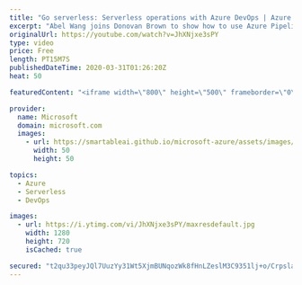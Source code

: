 ```yaml
---
title: "Go serverless: Serverless operations with Azure DevOps | Azure Friday"
excerpt: "Abel Wang joins Donovan Brown to show how to use Azure Pipelines to build and deploy apps for Azure Functions, App Service and even Kubernetes Clusters.  0:45 - Demo  Build and deploy Java to Azure Functions https://aka.ms/azfr/624/01  Deploy a Docker container app to Azure Kubernetes Service https://aka.ms/azfr/624/02"
originalUrl: https://youtube.com/watch?v=JhXNjxe3sPY
type: video
price: Free
length: PT15M7S
publishedDateTime: 2020-03-31T01:26:20Z
heat: 50

featuredContent: "<iframe width=\"800\" height=\"500\" frameborder=\"0\" src=\"https://www.youtube.com/embed/JhXNjxe3sPY\" allow=\"accelerometer; autoplay; encrypted-media; gyroscope; picture-in-picture\" allowfullscreen></iframe>"

provider:
  name: Microsoft
  domain: microsoft.com
  images:
    - url: https://smartableai.github.io/microsoft-azure/assets/images/organizations/microsoft.com-50x50.jpg
      width: 50
      height: 50

topics:
  - Azure
  - Serverless
  - DevOps

images:
  - url: https://i.ytimg.com/vi/JhXNjxe3sPY/maxresdefault.jpg
    width: 1280
    height: 720
    isCached: true

secured: "t2qu33peyJQl7UuzYy31Wt5XjmBUNqozWk8fHnLZeslM3C9351lj+o/CrpslaaYCVUZKYdi7YUre4bFIVdY/yjfjBHsX+dYzPmUm0ofhgutK6gI7bPBRT3RJEdEHoBXupgtHUmAhe4ClLhTzuHIQcX+agWJNpoNnLXpuFyHkNBtelZIHE6ojRSyoI1cXU72XHpbcZKrMQVknHnEGxpLNqLzWEzapLRdWGgWFNGc2Z8u/8uonbcthZ3lj/t7TXo5NGDuSDiN1u/BrM+ecOIz2Vv32ysjyAUPCGZlrpp2TXyLuiw12nC69gFto1IDO0blREltCz2uVTzgWzUiVZNewLngQXibXOhM3oc0RnKnHIaOb5IWzk2uW3MCIIXDVQF2JJiJ2wCyWjrW2qLhS2yfQqq9rsDrJHErXZaMRopt96ig=;MCiD/FATuP0KYVUavmwR2g=="
---
```


